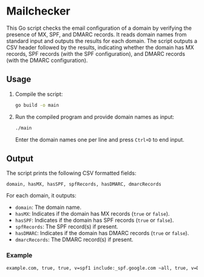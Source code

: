 # Mailchecker

This Go script checks the email configuration of a domain by verifying the presence of MX, SPF, and DMARC records. It reads domain names from standard input and outputs the results for each domain. The script outputs a CSV header followed by the results, indicating whether the domain has MX records, SPF records (with the SPF configuration), and DMARC records (with the DMARC configuration).

## Usage

1. Compile the script:
   ```sh
   go build -o main
   ```

2. Run the compiled program and provide domain names as input:
   ```sh
   ./main
   ```
   Enter the domain names one per line and press `Ctrl+D` to end input.

## Output

The script prints the following CSV formatted fields:
```
domain, hasMX, hasSPF, spfRecords, hasDMARC, dmarcRecords
```

For each domain, it outputs:
- `domain`: The domain name.
- `hasMX`: Indicates if the domain has MX records (`true` or `false`).
- `hasSPF`: Indicates if the domain has SPF records (`true` or `false`).
- `spfRecords`: The SPF record(s) if present.
- `hasDMARC`: Indicates if the domain has DMARC records (`true` or `false`).
- `dmarcRecords`: The DMARC record(s) if present.

### Example

```sh
example.com, true, true, v=spf1 include:_spf.google.com ~all, true, v=DMARC1; p=none; rua=mailto:dmarc-reports@example.com
```

